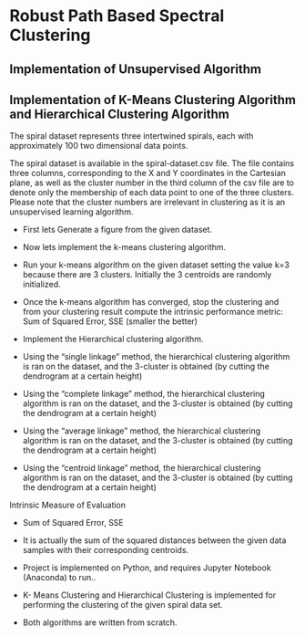 # Robust Path Based Spectral Clustering 

## Implementation of Unsupervised Algorithm 

## Implementation of K-Means Clustering Algorithm and Hierarchical Clustering Algorithm

The spiral dataset represents three intertwined spirals, each with approximately 100 two dimensional data points.

The spiral dataset is available in the spiral-dataset.csv file. The file contains three columns, corresponding to the X and Y coordinates in the Cartesian plane, as well as the cluster
number in the third column of the csv file are to denote only the membership of each data point to one of the three clusters. Please note that the cluster numbers are irrelevant in
clustering as it is an unsupervised learning algorithm.

- First lets Generate a figure from the given dataset.

- Now lets implement the k-means clustering algorithm.

- Run your k-means algorithm on the given dataset setting the value k=3 because there are 3 clusters. Initially the 3 centroids are randomly initialized.

- Once the  k-means algorithm has converged, stop the clustering and from your clustering result compute the intrinsic performance metric: Sum of Squared Error, SSE (smaller the better)

- Implement the Hierarchical clustering algorithm.

- Using the “single linkage” method, the hierarchical clustering algorithm is ran on the dataset, and the 3-cluster is obtained (by cutting the dendrogram at a certain height)

- Using the “complete linkage” method, the hierarchical clustering algorithm is ran on the dataset, and the 3-cluster is obtained (by cutting the dendrogram at a certain height)

- Using the “average linkage” method, the hierarchical clustering algorithm is ran on the dataset, and the 3-cluster is obtained (by cutting the dendrogram at a certain height)

- Using the “centroid linkage” method, the hierarchical clustering algorithm is ran on the dataset, and the 3-cluster is obtained (by cutting the dendrogram at a certain height)


Intrinsic Measure of Evaluation

- Sum of Squared Error, SSE

- It is actually the sum of the squared distances between the given data samples with their corresponding centroids.


- Project is implemented on Python, and requires Jupyter Notebook (Anaconda) to run.. 

- K- Means Clustering and Hierarchical Clustering is implemented for performing the clustering of the given spiral data set.

- Both algorithms are written from scratch.




